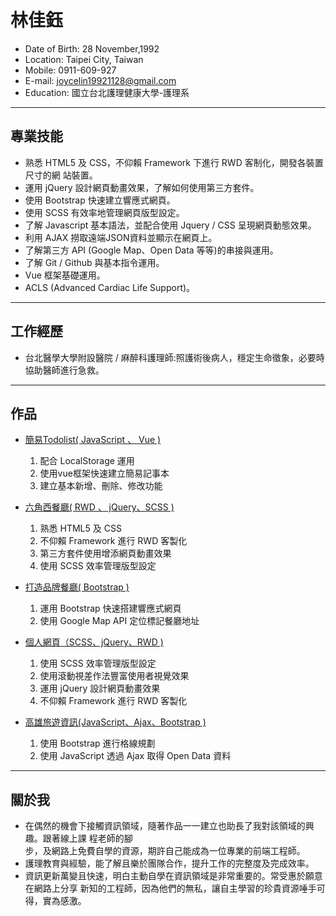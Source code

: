 # 林佳鈺
-  Date of Birth: 28 November,1992
-  Location: Taipei City, Taiwan
-  Mobile: 0911-609-927
-  E-mail: joycelin19921128@gmail.com
-  Education: 國立台北護理健康大學-護理系
---
## 專業技能
-  熟悉 HTML5 及 CSS，不仰賴 Framework 下進行 RWD 客制化，開發各裝置尺寸的網
   站裝置。
-  運用 jQuery 設計網頁動畫效果，了解如何使用第三方套件。
-  使用 Bootstrap 快速建立響應式網頁。
-  使用 SCSS 有效率地管理網頁版型設定。
-  了解 Javascript 基本語法，並配合使用 Jquery / CSS 呈現網頁動態效果。
-  利用 AJAX 撈取遠端JSON資料並顯示在網頁上。
-  了解第三方 API (Google Map、Open Data 等等)的串接與運用。
-  了解 Git / Github 與基本指令運用。
-  Vue 框架基礎運用。
-  ACLS (Advanced Cardiac Life Support)。
---
## 工作經歷
- 台北醫學大學附設醫院 / 麻醉科護理師:照護術後病人，穩定生命徵象，必要時協助醫師進行急救。
---
## 作品

- <a href="https://joycelin19921128.github.io/todo-simple/">簡易Todolist( JavaScript 、 Vue )</a>

  1. 配合 LocalStorage 運用
  2. 使用vue框架快速建立簡易記事本
  3. 建立基本新增、刪除、修改功能

- <a href="https://joycelin19921128.github.io/hex/">六角西餐廳( RWD 、 jQuery、SCSS )</a>

  1. 熟悉 HTML5 及 CSS
  2. 不仰賴 Framework 進行 RWD 客製化
  3. 第三方套件使用增添網頁動畫效果
  4. 使用 SCSS 效率管理版型設定

- <a href='https://joycelin19921128.github.io/bootstrap/'>打造品牌餐廳( Bootstrap )</a>
  1. 運用 Bootstrap 快速搭建響應式網頁
  2. 使用 Google Map API 定位標記餐廳地址


- <a href="https://joycelin19921128.github.io/personal-website/">個人網頁（SCSS、jQuery、RWD )</a>

  1. 使用 SCSS 效率管理版型設定 
  2. 使用滾動視差作法豐富使用者視覺效果
  3. 運用 jQuery 設計網頁動畫效果
  4. 不仰賴 Framework 進行 RWD 客製化

- <a href="https://joycelin19921128.github.io/travel/">高雄旅遊資訊(JavaScript、Ajax、Bootstrap )</a>
  1. 使用 Bootstrap 進行格線規劃  
  2. 使用 JavaScript 透過 Ajax 取得 Open Data 資料

---
## 關於我
- 在偶然的機會下接觸資訊領域，隨著作品一一建立也助長了我對該領域的興趣。跟著線上課
  程老師的腳  
  步，及網路上免費自學的資源，期許自己能成為一位專業的前端工程師。
- 護理教育與經驗，能了解且樂於團隊合作，提升工作的完整度及完成效率。
- 資訊更新萬變且快速，明白主動自學在資訊領域是非常重要的。常受惠於願意在網路上分享
  新知的工程師，因為他們的無私，讓自主學習的珍貴資源唾手可得，實為感激。

